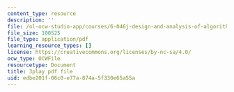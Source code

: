 ```yaml
---
content_type: resource
description: ''
file: /ol-ocw-studio-app/courses/6-046j-design-and-analysis-of-algorithms-spring-2015/edbe201f06c0e77a874a5f330e65a55a_9TNI2wHmaeI.pdf
file_size: 100525
file_type: application/pdf
learning_resource_types: []
license: https://creativecommons.org/licenses/by-nc-sa/4.0/
ocw_type: OCWFile
resourcetype: Document
title: 3play pdf file
uid: edbe201f-06c0-e77a-874a-5f330e65a55a
---
```

